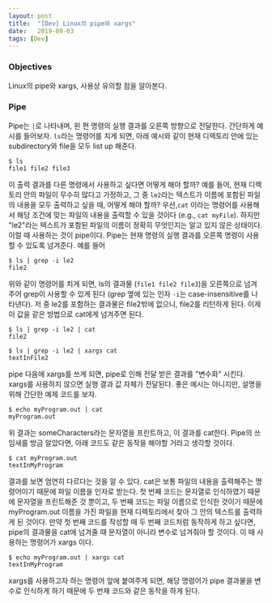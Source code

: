```yaml
---
layout: post
title:  "[Dev] Linux의 pipe와 xargs"
date:   2019-09-03
tags: [Dev]
---
```


### Objectives
Linux의 pipe와 xargs, 사용상 유의할 점을 알아본다.

### Pipe
Pipe는 `|`로 나타내며, 왼 편 명령의 실행 결과를 오른쪽 방향으로 전달한다.
간단하게 예시를 들어보자. `ls`라는 명령어를 치게 되면, 아래 예시와 같이 현재 디렉토리 안에 있는 subdirectory와 file을 모두 list up 해준다.
```
$ ls
file1 file2 file3
```
이 출력 결과를 다른 명령에서 사용하고 싶다면 어떻게 해야 할까? 예를 들어, 현재 디렉토리 안의 파일이 무수히 많다고 가정하고, 그 중 `le2`라는 텍스트가 이름에 포함된 파일의 내용을 모두 출력하고 싶을 때, 어떻게 해야 할까? 우선,`cat` 이라는 명령어를 사용해서 해당 조건에 맞는 파일의 내용을 출력할 수 있을 것이다 (e.g., `cat myFile`). 하지만 "le2"라는 텍스트가 포함된 파일의 이름이 정확히 무엇인지는 알고 있지 않은 상태이다. 이럴 때 사용하는 것이 pipe이다. Pipe는 현재 명령의 실행 결과를 오른쪽 명령이 사용할 수 있도록 넘겨준다. 예를 들어
```
$ ls | grep -i le2
file2
```
위와 같이 명령어를 치게 되면, ls의 결과물 (`file1 file2 file3`)을 오른쪽으로 넘겨주어 grep이 사용할 수 있게 된다 (grep 옆에 있는 인자 `-i`는 case-insensitive를 나타낸다).
저 중 le2를 포함하는 결과물은 file2밖에 없으니, file2를 리턴하게 된다. 이제 이 값을 같은 방법으로 cat에게 넘겨주면 된다.
```
$ ls | grep -i le2 | cat
file2
```

```
$ ls | grep -i le2 | xargs cat
textInFile2
```

pipe 다음에 xargs를 쓰게 되면, pipe로 인해 전달 받은 결과를 "변수화" 시킨다. xargs를 사용하지 않으면 실행 결과 값 자체가 전달된다.
좋은 예시는 아니지만, 설명을 위해 간단한 예제 코드를 보자.
```
$ echo myProgram.out | cat
myProgram.out
```
위 결과는 someCharacters라는 문자열을 프린트하고, 이 결과를 cat한다. Pipe의 쓰임새를 방금 알았다면, 아래 코드도 같은 동작을 해야할 거라고 생각할 것이다.
```
$ cat myProgram.out
textInMyProgram
```
결과를 보면 엄연히 다르다는 것을 알 수 있다. cat은 보통 파일의 내용을 출력해주는 명령어이기 때문에 파일 이름을 인자로 받는다. 첫 번째 코드는 문자열로 인식하였기 때문에 문자열을 프린트해준 것 뿐이고, 두 번째 코드는 파일 이름으로 인식한 것이기 때문에 myProgram.out 이름을 가진 파일을 현재 디렉토리에서 찾아 그 안의 텍스트를 출력하게 된 것이다.
만약 첫 번째 코드를 작성할 때 두 번째 코드처럼 동작하게 하고 싶다면, pipe의 결과물을 cat에 넘겨줄 때 문자열이 아니라 변수로 넘겨줘야 할 것이다. 이 때 사용하는 명령어가 xargs 이다.
```
$ echo myProgram.out | xargs cat
textInMyProgram
```
xargs를 사용하고자 하는 명령어 앞에 붙여주게 되면, 해당 명령어가 pipe 결과물을 변수로 인식하게 하기 때문에 두 번재 코드와 같은 동작을 하게 된다.
